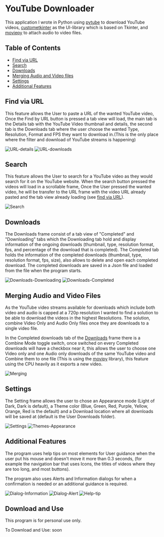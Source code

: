 # YouTube Downloader

This application I wrote in Python using [pytube](https://github.com/pytube/pytube) to download YouTube videos, [custometkinter](https://github.com/TomSchimansky/CustomTkinter) as the UI-library which is based on Tkinter, and [moviepy](https://github.com/Zulko/moviepy) to attach audio to video files.

## Table of Contents 
* [Find via URL](#find-via-url)
* [Search](#search)
* [Downloads](#download)
* [Merging Audio and Video files](#merge-audio-and-video-files)
* [Settings](#settings)
* [Additional Features](#additional-features)

## Find via URL
This feature allows the User to paste a URL of the wanted YouTube video, Once the Find by URL button is pressed a tab view will load, the main tab is the Details tab with the YouTube Video thumbnail and details, the second tab is the Downloads tab where the user choose the wanted Type, Resolution, Format and FPS they want to download in.(This is the only place where the filter and download of YouTube streams is happening)

![URL-details](screenshots/URL-Details.png)
![URL-downloads](screenshots/URL-Downloads.png)
## Search 
This feature allows the User to search for a YouTube video as they would search for it on the YouTube website. When the search button pressed the videos will load in a scrollable frame, Once the User pressed the wanted video, he will be transfer to the URL frame with the video URL already pasted and the tab view already loading (see [find via URL](#find-via-url)).

![Search](screenshots/Search.png)
## Downloads
The Downloads frame consist of a tab view of "Completed" and "Downloading" tabs which the Downloading tab hold and display information of the ongoing downloads (thumbnail, type, resolution format, fps, and percentage of the download that is completed).
The Completed tab holds the information of the completed downloads (thumbnail, type, resolution format, fps, size), also allows to delete and open each completed download. The completed downloads are saved in a Json file and loaded from the file when the program starts.

![Downloads-Downloading](screenshots/Downloads-Downloading.png)
![Downloads-Completed](screenshots/Downloads-Completed.png)
## Merging Audio and Video Files
As the YouTube video streams available for downloads which include both video and audio is capped at a 720p resolution I wanted to find a solution to be able to download the videos in the highest Resolutions. The solution, combine Video Only and Audio Only files once they are downloads to a single video file.

In the Completed downloads tab of the [Downloads](#downloads) frame there is a Combine Mode toggle switch, once switched on every Completed downloads will have a checkbox near it, this allows the user to choose one Video only and one Audio only downloads of the same YouTube video and Combine them to one file (This is using the [movipy](https://github.com/Zulko/moviepy) library), this feature using the CPU heavily as it exports a new video.


![Merging](screenshots/Merging.png)
## Settings 
The Setting frame allows the user to chose an Appearance mode (Light of Dark, Dark is default), a Theme color (Blue, Green, Red, Purple, Yellow, Orange, Red is the default) and a Download location where all downloads will be saved at (default is the User Downloads folder).

![Settings](screenshots/Settings.png)
![Themes-Appearance](screenshots/Themes-Appearances.png)
## Additional Features
The program uses help tips on most elements for User guidance when the user put his mouse and doesn't move it more than 0.3 seconds, (for example the navigation bar that uses Icons, the titles of videos where they are too long, and most buttons).

The program also uses Alerts and Information dialogs for when a confirmation is needed or an additional guidance is required.

![Dialog-Information](screenshots/information-dialog.png)
![Dialog-Alert](screenshots/alert-dialog.png)
![Help-tip](screenshots/help-tip.png)
## Download and Use
This program is for personal use only. 

To Download and Use: soon
